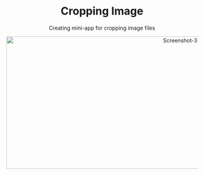 <h1 align="center">Cropping Image</h1>
<p align="center">Creating mini-app for cropping image files</p>
<p align="center">
  <img width="900" height="350" src="https://i.ibb.co/5Y1svfk/Screenshot-3.jpg" alt="Screenshot-3" border="0">
</p>
